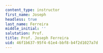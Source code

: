```yaml
---
content_type: instructor
first_name: Joseph
headless: true
last_name: Ferreira
middle_initial: ''
salutation: Prof.
title: Prof. Joseph Ferreira
uid: 46f1b637-95f4-61e4-bbf8-b4f2d1027a7d
---
```

